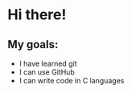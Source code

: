 # Hi there!

## My goals:
- I have learned git
- I can use GitHub 
- I can write code in C languages
